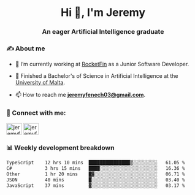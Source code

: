 <h1 align="center">Hi 👋, I'm Jeremy</h1>
<h3 align="center">An eager Artificial Intelligence graduate</h3>

<h3 align="left">✍ About me</h3>

- 🔭 I’m currently working at [RocketFin](https://rocketfin.co) as a Junior Software Developer.

- 🌱 Finished a Bachelor's of Science in Artificial Intelligence at the [University of Malta](https://www.linkedin.com/school/university-of-malta/).

- 📫 How to reach me **jeremyfenech03@gmail.com**.

<h3 align="left">🔗 Connect with me:</h3>
<p align="left">
<a href="https://linkedin.com/in/jeremyfenech" target="blank"><img align="center" src="https://raw.githubusercontent.com/rahuldkjain/github-profile-readme-generator/master/src/images/icons/Social/linked-in-alt.svg" alt="jeremyfenech" height="30" width="40" /></a>
<a href="https://www.leetcode.com/jeremyfen" target="blank"><img align="center" src="https://raw.githubusercontent.com/rahuldkjain/github-profile-readme-generator/master/src/images/icons/Social/leet-code.svg" alt="jeremyfen" height="30" width="40" /></a>
</p>


<h3 align="left">📊 Weekly development breakdown</h3>

<!--START_SECTION:waka-->

```txt
TypeScript    12 hrs 10 mins  ███████████████▒░░░░░░░░░   61.05 %
C#            3 hrs 15 mins   ████░░░░░░░░░░░░░░░░░░░░░   16.36 %
Other         1 hr 20 mins    █▓░░░░░░░░░░░░░░░░░░░░░░░   06.71 %
JSON          40 mins         █░░░░░░░░░░░░░░░░░░░░░░░░   03.40 %
JavaScript    37 mins         ▓░░░░░░░░░░░░░░░░░░░░░░░░   03.17 %
```

<!--END_SECTION:waka-->
